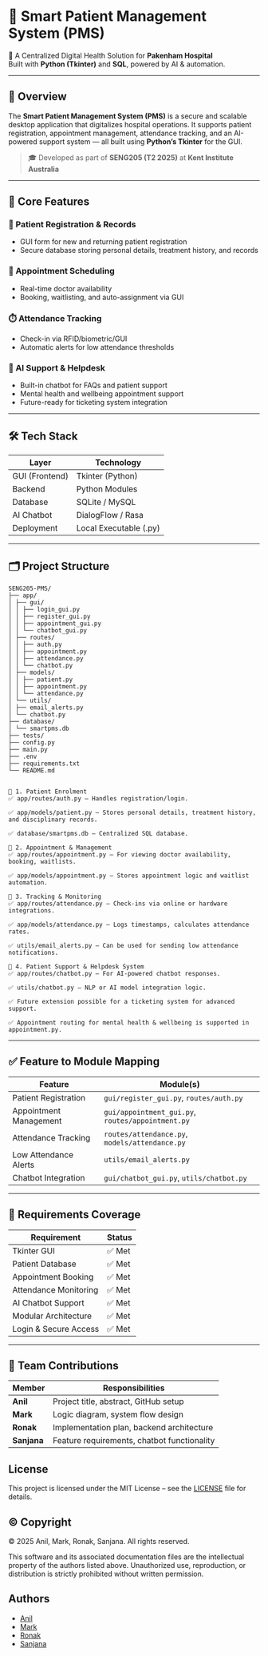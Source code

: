# 🏥 Smart Patient Management System (PMS)

📌 A Centralized Digital Health Solution for **Pakenham Hospital**  
Built with **Python (Tkinter)** and **SQL**, powered by AI & automation.

---

## 📖 Overview

The **Smart Patient Management System (PMS)** is a secure and scalable desktop application that digitalizes hospital operations. It supports patient registration, appointment management, attendance tracking, and an AI-powered support system — all built using **Python’s Tkinter** for the GUI.

> 🎓 Developed as part of **SENG205 (T2 2025)** at **Kent Institute Australia**

---

## 🎯 Core Features

### 🧾 Patient Registration & Records
- GUI form for new and returning patient registration  
- Secure database storing personal details, treatment history, and records  

### 📅 Appointment Scheduling
- Real-time doctor availability  
- Booking, waitlisting, and auto-assignment via GUI  

### ⏱️ Attendance Tracking
- Check-in via RFID/biometric/GUI  
- Automatic alerts for low attendance thresholds  

### 💬 AI Support & Helpdesk
- Built-in chatbot for FAQs and patient support  
- Mental health and wellbeing appointment support  
- Future-ready for ticketing system integration  

---

## 🛠️ Tech Stack

| Layer        | Technology            |
|--------------|------------------------|
| GUI (Frontend) | Tkinter (Python)       |
| Backend      | Python Modules         |
| Database     | SQLite / MySQL         |
| AI Chatbot   | DialogFlow / Rasa      |
| Deployment   | Local Executable (.py) |

---

## 🗂️ Project Structure
```plaintext
SENG205-PMS/
├── app/
│ ├── gui/
│ │ ├── login_gui.py
│ │ ├── register_gui.py
│ │ ├── appointment_gui.py
│ │ └── chatbot_gui.py
│ ├── routes/
│ │ ├── auth.py
│ │ ├── appointment.py
│ │ ├── attendance.py
│ │ └── chatbot.py
│ ├── models/
│ │ ├── patient.py
│ │ ├── appointment.py
│ │ └── attendance.py
│ └── utils/
│ ├── email_alerts.py
│ └── chatbot.py
├── database/
│ └── smartpms.db
├── tests/
├── config.py
├── main.py
├── .env
├── requirements.txt
└── README.md


📌 1. Patient Enrolment
✅ app/routes/auth.py – Handles registration/login.

✅ app/models/patient.py – Stores personal details, treatment history, and disciplinary records.

✅ database/smartpms.db – Centralized SQL database.

📌 2. Appointment & Management
✅ app/routes/appointment.py – For viewing doctor availability, booking, waitlists.

✅ app/models/appointment.py – Stores appointment logic and waitlist automation.

📌 3. Tracking & Monitoring
✅ app/routes/attendance.py – Check-ins via online or hardware integrations.

✅ app/models/attendance.py – Logs timestamps, calculates attendance rates.

✅ utils/email_alerts.py – Can be used for sending low attendance notifications.

📌 4. Patient Support & Helpdesk System
✅ app/routes/chatbot.py – For AI-powered chatbot responses.

✅ utils/chatbot.py – NLP or AI model integration logic.

✅ Future extension possible for a ticketing system for advanced support.

✅ Appointment routing for mental health & wellbeing is supported in appointment.py.
```

---

## ✅ Feature to Module Mapping

| Feature                      | Module(s)                                        |
|-----------------------------|--------------------------------------------------|
| Patient Registration         | `gui/register_gui.py`, `routes/auth.py`         |
| Appointment Management       | `gui/appointment_gui.py`, `routes/appointment.py`|
| Attendance Tracking          | `routes/attendance.py`, `models/attendance.py`  |
| Low Attendance Alerts        | `utils/email_alerts.py`                         |
| Chatbot Integration          | `gui/chatbot_gui.py`, `utils/chatbot.py`        |

---

## 📌 Requirements Coverage

| Requirement                       | Status   |
|----------------------------------|----------|
| Tkinter GUI                      | ✅ Met    |
| Patient Database                 | ✅ Met    |
| Appointment Booking              | ✅ Met    |
| Attendance Monitoring            | ✅ Met    |
| AI Chatbot Support               | ✅ Met    |
| Modular Architecture             | ✅ Met    |
| Login & Secure Access            | ✅ Met    |

---

## 👥 Team Contributions

| Member    | Responsibilities                              |
|-----------|-----------------------------------------------|
| **Anil**      | Project title, abstract, GitHub setup         |
| **Mark**      | Logic diagram, system flow design             |
| **Ronak**     | Implementation plan, backend architecture     |
| **Sanjana**   | Feature requirements, chatbot functionality   |


## License

This project is licensed under the MIT License – see the [LICENSE](LICENSE) file for details.

## © Copyright

© 2025 Anil, Mark, Ronak, Sanjana. All rights reserved.

This software and its associated documentation files are the intellectual property of the authors listed above.
Unauthorized use, reproduction, or distribution is strictly prohibited without written permission.

## Authors

- [Anil](https://github.com/anilH3inso)
- [Mark](https://github.com/K240808)
- [Ronak](https://github.com/coderdevi1)
- [Sanjana]()


